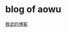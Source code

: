 # blog of aowu



[敖武的博客](https://z.wiki/)

<ImgView title="敖武的博客" url="https://3.z.wiki/autoupload/2022-09-07/7e143f05d5e447fb87b0aa11b106996c.image.png" />

